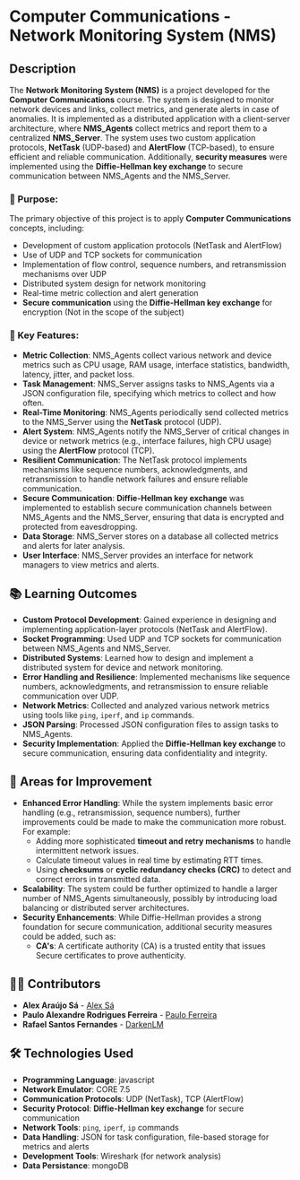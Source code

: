 # Computer Communications - Network Monitoring System (NMS)

## Description
The **Network Monitoring System (NMS)** is a project developed for the **Computer Communications** course. The system is designed to monitor network devices and links, collect metrics, and generate alerts in case of anomalies. It is implemented as a distributed application with a client-server architecture, where **NMS_Agents** collect metrics and report them to a centralized **NMS_Server**. The system uses two custom application protocols, **NetTask** (UDP-based) and **AlertFlow** (TCP-based), to ensure efficient and reliable communication. Additionally, **security measures** were implemented using the **Diffie-Hellman key exchange** to secure communication between NMS_Agents and the NMS_Server.

### 🎯 Purpose:
The primary objective of this project is to apply **Computer Communications** concepts, including:
- Development of custom application protocols (NetTask and AlertFlow)
- Use of UDP and TCP sockets for communication
- Implementation of flow control, sequence numbers, and retransmission mechanisms over UDP
- Distributed system design for network monitoring
- Real-time metric collection and alert generation
- **Secure communication** using the **Diffie-Hellman key exchange** for encryption (Not in the scope of the subject)

### 🚀 Key Features:
- **Metric Collection**: NMS_Agents collect various network and device metrics such as CPU usage, RAM usage, interface statistics, bandwidth, latency, jitter, and packet loss.
- **Task Management**: NMS_Server assigns tasks to NMS_Agents via a JSON configuration file, specifying which metrics to collect and how often.
- **Real-Time Monitoring**: NMS_Agents periodically send collected metrics to the NMS_Server using the **NetTask** protocol (UDP).
- **Alert System**: NMS_Agents notify the NMS_Server of critical changes in device or network metrics (e.g., interface failures, high CPU usage) using the **AlertFlow** protocol (TCP).
- **Resilient Communication**: The NetTask protocol implements mechanisms like sequence numbers, acknowledgments, and retransmission to handle network failures and ensure reliable communication.
- **Secure Communication**: **Diffie-Hellman key exchange** was implemented to establish secure communication channels between NMS_Agents and the NMS_Server, ensuring that data is encrypted and protected from eavesdropping.
- **Data Storage**: NMS_Server stores on a database all collected metrics and alerts for later analysis.
- **User Interface**: NMS_Server provides an interface for network managers to view metrics and alerts.

## 📚 Learning Outcomes
- **Custom Protocol Development**: Gained experience in designing and implementing application-layer protocols (NetTask and AlertFlow).
- **Socket Programming**: Used UDP and TCP sockets for communication between NMS_Agents and NMS_Server.
- **Distributed Systems**: Learned how to design and implement a distributed system for device and network monitoring.
- **Error Handling and Resilience**: Implemented mechanisms like sequence numbers, acknowledgments, and retransmission to ensure reliable communication over UDP.
- **Network Metrics**: Collected and analyzed various network metrics using tools like `ping`, `iperf`, and `ip` commands.
- **JSON Parsing**: Processed JSON configuration files to assign tasks to NMS_Agents.
- **Security Implementation**: Applied the **Diffie-Hellman key exchange** to secure communication, ensuring data confidentiality and integrity.

## 🚧 Areas for Improvement
- **Enhanced Error Handling**: While the system implements basic error handling (e.g., retransmission, sequence numbers), further improvements could be made to make the communication more robust. For example:
  - Adding more sophisticated **timeout and retry mechanisms** to handle intermittent network issues.
  - Calculate timeout values in real time by estimating RTT times.
  - Using **checksums** or **cyclic redundancy checks (CRC)** to detect and correct errors in transmitted data.
- **Scalability**: The system could be further optimized to handle a larger number of NMS_Agents simultaneously, possibly by introducing load balancing or distributed server architectures.
- **Security Enhancements**: While Diffie-Hellman provides a strong foundation for secure communication, additional security measures could be added, such as:
  - **CA's**: A certificate authority (CA) is a trusted entity that issues Secure certificates to prove authenticity.

## 👨‍💻 Contributors
- **Alex Araújo Sá** - [Alex Sá](https://github.com/alexaraujosa)
- **Paulo Alexandre Rodrigues Ferreira** - [Paulo Ferreira](https://github.com/pauloarf)
- **Rafael Santos Fernandes** - [DarkenLM](https://github.com/DarkenLM)

## 🛠️ Technologies Used
- **Programming Language**: javascript
- **Network Emulator**: CORE 7.5
- **Communication Protocols**: UDP (NetTask), TCP (AlertFlow)
- **Security Protocol**: **Diffie-Hellman key exchange** for secure communication
- **Network Tools**: `ping`, `iperf`, `ip` commands
- **Data Handling**: JSON for task configuration, file-based storage for metrics and alerts
- **Development Tools**: Wireshark (for network analysis)
- **Data Persistance**: mongoDB
